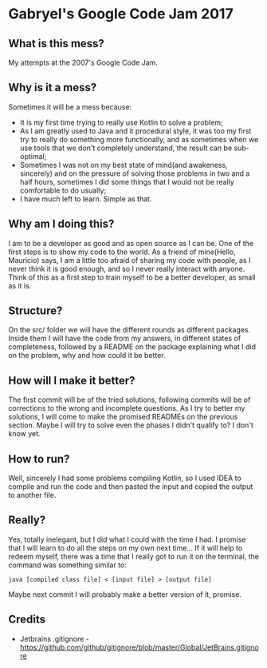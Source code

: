 # Gabryel's Google Code Jam 2017

## What is this mess?

My attempts at the 2007's Google Code Jam.

## Why is it a mess?

Sometimes it will be a mess because:

* It is my first time trying to really use Kotlin to solve a problem;
* As I am greatly used to Java and it procedural style, it was too my first try to really do something more functionally, and as sometimes when we use tools that we don't completely understand, the result can be sub-optimal;
* Sometimes I was not on my best state of mind(and awakeness, sincerely) and on the pressure of solving those problems in two and a half hours, sometimes I did some things that I would not be really comfortable to do usually;
* I have much left to learn. Simple as that.

## Why am I doing this?

I am to be a developer as good and as open source as I can be. One of the first steps is to show my code to the world. As a friend of mine(Hello, Mauricio) says, I am a little too afraid of sharing my code with people, as I never think it is good enough, and so I never really interact with anyone. Think of this as a first step to train myself to be a better developer, as small as it is.

## Structure?

On the src/ folder we will have the different rounds as different packages. Inside them I will have the code from my answers, in different states of completeness, followed by a README on the package explaining what I did on the problem, why and how could it be better.

## How will I make it better?

The first commit will be of the tried solutions, following commits will be of corrections to the wrong and incomplete questions. As I try to better my solutions, I will come to make the promised READMEs on the previous section. Maybe I will try to solve even the phases I didn't qualify to? I don't know yet.

## How to run?

Well, sincerely I had some problems compiling Kotlin, so I used IDEA to compile and run the code and then pasted the input and copied the output to another file.

## Really?

Yes, totally inelegant, but I did what I could with the time I had. I promise that I will learn to do all the steps on my own next time... If it will help to redeem myself, there was a time that I really got to run it on the terminal, the command was something similar to:

`java [compiled class file] < [input file] > [output file]`

Maybe next commit I will probably make a better version of it, promise.

## Credits

* Jetbrains .gitignore - https://github.com/github/gitignore/blob/master/Global/JetBrains.gitignore